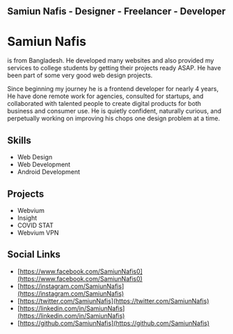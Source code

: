 ## Samiun Nafis - Designer - Freelancer - Developer

# Samiun Nafis

is from Bangladesh. He developed many websites and also provided my services to college students by getting their projects ready ASAP. He have been part of some very good web design projects.

Since beginning my journey he is a frontend developer for nearly 4 years, He have done remote work for agencies, consulted for startups, and collaborated with talented people to create digital products for both business and consumer use. He is quietly confident, naturally curious, and perpetually working on improving his chops one design problem at a time.

## Skills
- Web Design
- Web Development
- Android Development

## Projects
- Webvium
- Insight
- COVID STAT
- Webvium VPN

## Social Links
- [https://www.facebook.com/SamiunNafis0](https://www.facebook.com/SamiunNafis0)
- [https://instagram.com/SamiunNafis](https://instagram.com/SamiunNafis)
- [https://twitter.com/SamiunNafis](https://twitter.com/SamiunNafis)
- [https://linkedin.com/in/SamiunNafis](https://linkedin.com/in/SamiunNafis)
- [https://github.com/SamiunNafis](https://github.com/SamiunNafis)
